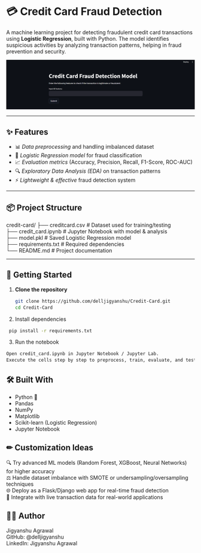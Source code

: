 # 💳 Credit Card Fraud Detection  

A machine learning project for detecting fraudulent credit card transactions using **Logistic Regression**, built with Python. The model identifies suspicious activities by analyzing transaction patterns, helping in fraud prevention and security.  

![Screenshot](Screenshot2.png)  

---

## ✨ Features  

- 📊 *Data preprocessing* and handling imbalanced dataset  <br/>
- 🤖 *Logistic Regression model* for fraud classification  <br/>
- 📈 *Evaluation metrics* (Accuracy, Precision, Recall, F1-Score, ROC-AUC)  <br/>
- 🔍 *Exploratory Data Analysis (EDA)* on transaction patterns  <br/>
- ⚡ *Lightweight & effective* fraud detection system  <br/>

---

## 📦 Project Structure  

credit-card/
├── creditcard.csv # Dataset used for training/testing <br/>
├── credit_card.ipynb # Jupyter Notebook with model & analysis <br/>
├── model.pkl # Saved Logistic Regression model <br/>
├── requirements.txt # Required dependencies <br/>
└── README.md # Project documentation <br/>


---

## 🚀 Getting Started  

1. **Clone the repository**  
   ```bash
   git clone https://github.com/delljigyanshu/Credit-Card.git
   cd Credit-Card
   
2. Install dependencies
 ```bash
  pip install -r requirements.txt
 ```

3. Run the notebook
 ```bash
Open credit_card.ipynb in Jupyter Notebook / Jupyter Lab.
Execute the cells step by step to preprocess, train, evaluate, and test predictions.
 ```

## 🛠 Built With

- Python 🐍 <br/>
- Pandas <br/>
- NumPy <br/>
- Matplotlib <br/>
- Scikit-learn (Logistic Regression) <br/>
- Jupyter Notebook <br/>

## ✏ Customization Ideas

🔍 Try advanced ML models (Random Forest, XGBoost, Neural Networks) for higher accuracy <br/>
⚖ Handle dataset imbalance with SMOTE or undersampling/oversampling techniques <br/>
🌐 Deploy as a Flask/Django web app for real-time fraud detection <br/>
📡 Integrate with live transaction data for real-world applications <br/>

## 🙋‍♂ Author

Jigyanshu Agrawal <br/>
GitHub: @delljigyanshu <br/>
LinkedIn: Jigyanshu Agrawal
